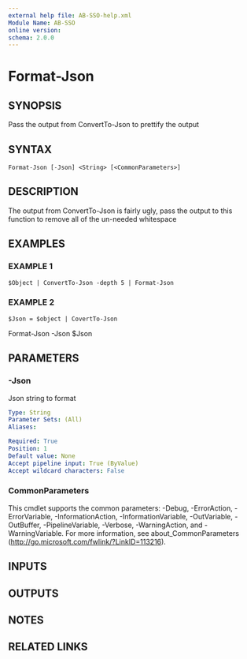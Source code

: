 ```yaml
---
external help file: AB-SSO-help.xml
Module Name: AB-SSO
online version:
schema: 2.0.0
---
```


# Format-Json

## SYNOPSIS
Pass the output from ConvertTo-Json to prettify the output

## SYNTAX

```
Format-Json [-Json] <String> [<CommonParameters>]
```

## DESCRIPTION
The output from ConvertTo-Json is fairly ugly, pass the output to this
function to remove all of the un-needed whitespace

## EXAMPLES

### EXAMPLE 1
```
$Object | ConvertTo-Json -depth 5 | Format-Json
```

### EXAMPLE 2
```
$Json = $object | CovertTo-Json
```

Format-Json -Json $Json

## PARAMETERS

### -Json
Json string to format

```yaml
Type: String
Parameter Sets: (All)
Aliases:

Required: True
Position: 1
Default value: None
Accept pipeline input: True (ByValue)
Accept wildcard characters: False
```

### CommonParameters
This cmdlet supports the common parameters: -Debug, -ErrorAction, -ErrorVariable, -InformationAction, -InformationVariable, -OutVariable, -OutBuffer, -PipelineVariable, -Verbose, -WarningAction, and -WarningVariable.
For more information, see about_CommonParameters (http://go.microsoft.com/fwlink/?LinkID=113216).

## INPUTS

## OUTPUTS

## NOTES

## RELATED LINKS
